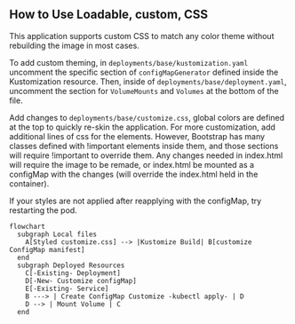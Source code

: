 ## How to Use Loadable, custom, CSS

This application supports custom CSS to match any color theme without rebuilding the image in most cases.

To add custom theming, in ```deployments/base/kustomization.yaml```  uncomment the specific section of ```configMapGenerator``` defined inside the Kustomization resource. Then, inside of ```deployments/base/deployment.yaml```, uncomment the section for ```VolumeMounts``` and ```Volumes``` at the bottom of the file.

Add changes to ```deployments/base/customize.css```, global colors are defined at the top to quickly re-skin the application. For more customization, add additional lines of css for the elements. However, Bootstrap has many classes defined with !important elements inside them, and those sections will require !important to override them. 
Any changes needed in index.html will require the image to be remade, or index.html be mounted as a configMap with the changes (will override the index.html held in the container).

If your styles are not applied after reapplying with the configMap, try restarting the pod. 

```mermaid
flowchart
  subgraph Local files
    A[Styled customize.css] --> |Kustomize Build| B[customize ConfigMap manifest]
  end
  subgraph Deployed Resources
    C[-Existing- Deployment]
    D[-New- Customize configMap]
    E[-Existing- Service]
    B ---> | Create ConfigMap Customize -kubectl apply- | D
    D --> | Mount Volume | C
  end
```
